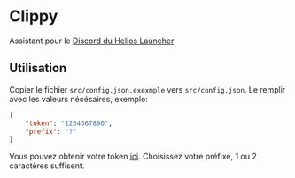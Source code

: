 # Clippy
Assistant pour le <a href="https://discord.gg/zNWUXdt" target="_blank">Discord du Helios Launcher</a>

## Utilisation
Copier le fichier `src/config.json.exexmple` vers `src/config.json`.
Le remplir avec les valeurs nécésaires, exemple:
```json
{
    "token": "1234567890",
    "prefix": "?"
}
```
Vous pouvez obtenir votre token <a href="https://discord.dev/" target="_blank">ici</a>.
Choisissez votre préfixe, 1 ou 2 caractères suffisent.
